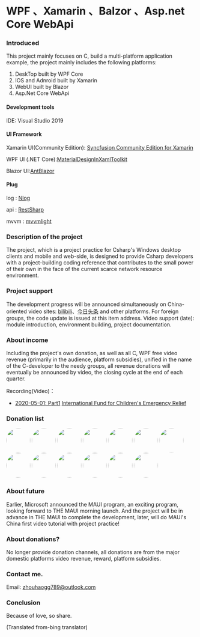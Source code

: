 # WPF 、Xamarin 、Balzor 、Asp.net Core WebApi

### Introduced
This project mainly focuses on C, build a multi-platform application example, the project mainly includes the following platforms:
1. DeskTop built by WPF Core
2. IOS and Adnroid built by Xamarin 
3. WebUI built by Blazor
4. Asp.Net Core WebApi

#### Development tools
  IDE: Visual Studio 2019 
  
#### UI Framework
  Xamarin UI(Community Edition): [Syncfusion Community Edition for Xamarin](https://www.syncfusion.com/forums/xamarin.forms)

  WPF UI (.NET Core):[MaterialDesignInXamlToolkit](https://github.com/MaterialDesignInXAML/MaterialDesignInXamlToolkit)

  Blazor UI:[AntBlazor](https://github.com/ant-design-blazor/ant-design-blazor)

#### Plug
  log : [Nlog](https://github.com/NLog/NLog)

  api : [RestSharp](https://github.com/restsharp/RestSharp)

  mvvm : [mvvmlight](https://github.com/lbugnion/mvvmlight)

### Description of the project
  The project, which is a project practice for Csharp's Windows desktop clients and mobile and web-side, is designed to provide Csharp developers with a project-building coding reference that contributes to the small power of their own in the face of the current scarce network resource environment.

### Project support
  The development progress will be announced simultaneously on China-oriented video sites: [bilibili](https://space.bilibili.com/32497462)、[今日头条](https://studio.ixigua.com/content) and other platforms. For foreign groups, the code update is issued at this item address.
  Video support (late): module introduction, environment building, project documentation.

### About income
  Including the project's own donation, as well as all C, WPF free video revenue (primarily in the audience, platform subsidies), unified in the name of the C-developer to the needy groups, all revenue donations will eventually be announced by video, the closing cycle at the end of each quarter.
  
  Recording(Video)：
  - [2020-05-01: Part1](https://www.bilibili.com/video/BV1QZ4y1W7Zu) [International Fund for Children's Emergency Relief](https://www.unicef.org/zh)

### Donation list
<a href="https://github.com/zuoyefeng" target="_blank"><img style="border-radius:50%!important" width="64px" src="https://avatars2.githubusercontent.com/u/13931455?s=400&v=4"></a>
<a href="https://github.com/CamelKing1997" target="_blank"><img style="border-radius:50%!important" width="64px" src="https://avatars0.githubusercontent.com/u/31693260?s=88&u=915a4cbef26b8a968ace960e96b4709ce54c3226&v=4"></a>
<a href="https://github.com/Blazer1990" target="_blank"><img style="border-radius:50%!important" width="64px" src="https://avatars1.githubusercontent.com/u/58721526?s=460&u=47f3eeb582649262e5a8790a6cb3c8744b6b53bd&v=4"></a>
<a href="https://github.com/FelixFeng777" target="_blank"><img style="border-radius:50%!important" width="64px" src="https://avatars0.githubusercontent.com/u/29698153?s=400&u=37b54a912751485b7197c0aaea7f78d86e8c5275&v=4"></a>
<a href="https://github.com/Sadusky" target="_blank"><img style="border-radius:50%!important" width="64px" src="https://avatars3.githubusercontent.com/u/53511641?s=88&u=210acf2a8f329ad41647206b6e886e06af200e13&v=4"></a>
<a href="https://github.com/Think3huanran" target="_blank"><img style="border-radius:50%!important" width="64px" src="https://avatars0.githubusercontent.com/u/42923536?s=88&u=c76884ea0d99ed1e790ec49ccbd4580f71bee10d&v=4"></a>
<a href="https://github.com/q913777031" target="_blank"><img style="border-radius:50%!important" width="64px" src="https://avatars0.githubusercontent.com/u/25888874?s=400&u=fa9ce3cca2aecdce4b646bebf31498db7344ea9c&v=4"></a>
<a href="https://github.com/circlelee1981" target="_blank"><img style="border-radius:50%!important" width="64px" src="https://avatars0.githubusercontent.com/u/60954759?s=400&v=4"></a>
<a href="https://github.com/chenzhongtian2019" target="_blank"><img style="border-radius:50%!important" width="64px" src="https://avatars0.githubusercontent.com/u/48708280?s=400&v=4"></a>
<a href="https://github.com/Magic-Zq" target="_blank"><img style="border-radius:50%!important" width="64px" src="https://avatars2.githubusercontent.com/u/66097749?s=400&v=4"></a>
<a href="https://github.com/oldshensheep" target="_blank"><img style="border-radius:50%!important" width="64px" src="https://avatars1.githubusercontent.com/u/29306733?s=400&u=281e9356c5abd8ab63a826711312cd0a41b50af1&v=4"></a>
<a href="https://github.com/CarlWhite2020" target="_blank"><img style="border-radius:50%!important" width="64px" src="https://avatars1.githubusercontent.com/u/62589030?s=400&v=4"></a>
<a href="https://github.com/Leowhh" target="_blank"><img style="border-radius:50%!important" width="64px" src="https://avatars0.githubusercontent.com/u/57591945?s=400&v=4"></a>

### About future
  Earlier, Microsoft announced the MAUI program, an exciting program, looking forward to THE MAUI morning launch. And the project will be in advance in THE MAUI to complete the development, later, will do MAUI's China first video tutorial with project practice!

### About donations?
  No longer provide donation channels, all donations are from the major domestic platforms video revenue, reward, platform subsidies. 

### Contact me.
Email: zhouhaogg789@outlook.com

### Conclusion
  Because of love, so share.
  
  (Translated from-bing translator)
